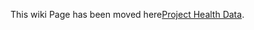 This wiki Page has been moved here[Project Health Data](https://github.com/adobe/brackets/wiki/Project-Health-Data).